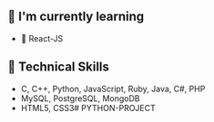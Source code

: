 ## 🌱 I'm currently learning

- 📱 React-JS

## 💼 Technical Skills
- C, C++, Python, JavaScript, Ruby, Java, C#, PHP
- MySQL, PostgreSQL, MongoDB
- HTML5, CSS3#   P Y T H O N - P R O J E C T  
 